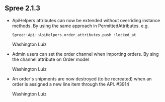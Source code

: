 ## Spree 2.1.3 ##

*   ApiHelpers attributes can now be extended without overriding instance
    methods. By using the same approach in PermittedAttributes. e.g.

        Spree::Api::ApiHelpers.order_attributes.push :locked_at
    
    Washington Luiz

*   Admin users can set the order channel when importing orders. By sing the
    channel attribute on Order model

    Washington Luiz

*   An order's shipments are now destroyed (to be recreated) when an order is assigned a new line item through the API. #3914

    Washington Luiz

